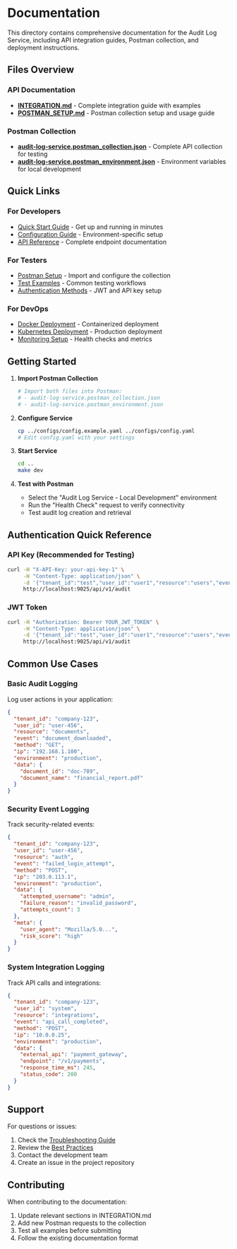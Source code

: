 # Documentation

This directory contains comprehensive documentation for the Audit Log Service, including API integration guides, Postman collection, and deployment instructions.

## Files Overview

### API Documentation

- **[INTEGRATION.md](./INTEGRATION.md)** - Complete integration guide with examples
- **[POSTMAN_SETUP.md](./POSTMAN_SETUP.md)** - Postman collection setup and usage guide

### Postman Collection

- **[audit-log-service.postman_collection.json](./audit-log-service.postman_collection.json)** - Complete API collection for testing
- **[audit-log-service.postman_environment.json](./audit-log-service.postman_environment.json)** - Environment variables for local development

## Quick Links

### For Developers

- [Quick Start Guide](./INTEGRATION.md#quick-start) - Get up and running in minutes
- [Configuration Guide](./INTEGRATION.md#configuration) - Environment-specific setup
- [API Reference](./INTEGRATION.md#api-reference) - Complete endpoint documentation

### For Testers

- [Postman Setup](./POSTMAN_SETUP.md) - Import and configure the collection
- [Test Examples](./POSTMAN_SETUP.md#example-workflow) - Common testing workflows
- [Authentication Methods](./POSTMAN_SETUP.md#authentication-methods) - JWT and API key setup

### For DevOps

- [Docker Deployment](./INTEGRATION.md#docker-deployment) - Containerized deployment
- [Kubernetes Deployment](./INTEGRATION.md#kubernetes-deployment) - Production deployment
- [Monitoring Setup](./INTEGRATION.md#monitoring--health-checks) - Health checks and metrics

## Getting Started

1. **Import Postman Collection**

   ```bash
   # Import both files into Postman:
   # - audit-log-service.postman_collection.json
   # - audit-log-service.postman_environment.json
   ```

2. **Configure Service**

   ```bash
   cp ../configs/config.example.yaml ../configs/config.yaml
   # Edit config.yaml with your settings
   ```

3. **Start Service**

   ```bash
   cd ..
   make dev
   ```

4. **Test with Postman**
   - Select the "Audit Log Service - Local Development" environment
   - Run the "Health Check" request to verify connectivity
   - Test audit log creation and retrieval

## Authentication Quick Reference

### API Key (Recommended for Testing)

```bash
curl -H "X-API-Key: your-api-key-1" \
     -H "Content-Type: application/json" \
     -d '{"tenant_id":"test","user_id":"user1","resource":"users","event":"login","method":"POST","ip":"127.0.0.1","environment":"development"}' \
     http://localhost:9025/api/v1/audit
```

### JWT Token

```bash
curl -H "Authorization: Bearer YOUR_JWT_TOKEN" \
     -H "Content-Type: application/json" \
     -d '{"tenant_id":"test","user_id":"user1","resource":"users","event":"login","method":"POST","ip":"127.0.0.1","environment":"development"}' \
     http://localhost:9025/api/v1/audit
```

## Common Use Cases

### Basic Audit Logging

Log user actions in your application:

```json
{
  "tenant_id": "company-123",
  "user_id": "user-456",
  "resource": "documents",
  "event": "document_downloaded",
  "method": "GET",
  "ip": "192.168.1.100",
  "environment": "production",
  "data": {
    "document_id": "doc-789",
    "document_name": "financial_report.pdf"
  }
}
```

### Security Event Logging

Track security-related events:

```json
{
  "tenant_id": "company-123",
  "user_id": "user-456",
  "resource": "auth",
  "event": "failed_login_attempt",
  "method": "POST",
  "ip": "203.0.113.1",
  "environment": "production",
  "data": {
    "attempted_username": "admin",
    "failure_reason": "invalid_password",
    "attempts_count": 3
  },
  "meta": {
    "user_agent": "Mozilla/5.0...",
    "risk_score": "high"
  }
}
```

### System Integration Logging

Track API calls and integrations:

```json
{
  "tenant_id": "company-123",
  "user_id": "system",
  "resource": "integrations",
  "event": "api_call_completed",
  "method": "POST",
  "ip": "10.0.0.25",
  "environment": "production",
  "data": {
    "external_api": "payment_gateway",
    "endpoint": "/v1/payments",
    "response_time_ms": 245,
    "status_code": 200
  }
}
```

## Support

For questions or issues:

1. Check the [Troubleshooting Guide](./INTEGRATION.md#troubleshooting)
2. Review the [Best Practices](./INTEGRATION.md#best-practices)
3. Contact the development team
4. Create an issue in the project repository

## Contributing

When contributing to the documentation:

1. Update relevant sections in INTEGRATION.md
2. Add new Postman requests to the collection
3. Test all examples before submitting
4. Follow the existing documentation format
